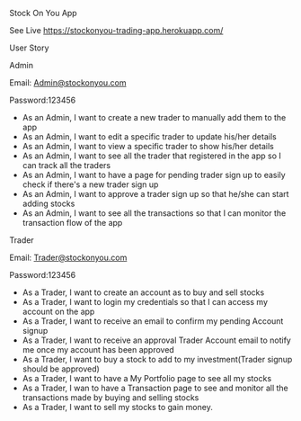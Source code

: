 Stock On You App

See Live https://stockonyou-trading-app.herokuapp.com/

User Story

Admin

Email: Admin@stockonyou.com

Password:123456

* As an Admin, I want to create a new trader to manually add them to the app
* As an Admin, I want to edit a specific trader to update his/her details
* As an Admin, I want to view a specific trader to show his/her details
* As an Admin, I want to see all the trader that registered in the app so I can track all the traders
* As an Admin, I want to have a page for pending trader sign up to easily check if there's a new trader sign up
* As an Admin, I want to approve a trader sign up so that he/she can start adding stocks
* As an Admin, I want to see all the transactions so that I can monitor the transaction flow of the app

Trader

Email: Trader@stockonyou.com

Password:123456

* As a Trader, I want to create an account as to buy and sell stocks
* As a Trader, I want to login my credentials so that I can access my account on the app
* As a Trader, I want to receive an email to confirm my pending Account signup
* As a Trader, I want to receive an approval Trader Account email to notify me once my account has been
approved
* As a Trader, I want to buy a stock to add to my investment(Trader signup should be approved)
* As a Trader, I want to have a My Portfolio page to see all my stocks
* As a Trader, I wan to have a Transaction page to see and monitor all the transactions made by buying and
selling stocks
* As a Trader, I want to sell my stocks to gain money.
